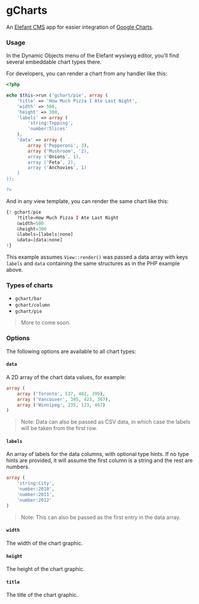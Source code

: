 # gCharts

An [Elefant CMS](http://www.elefantcms.com/) app for easier integration of
[Google Charts](https://developers.google.com/chart/).

### Usage

In the Dynamic Objects menu of the Elefant wysiwyg editor, you'll find
several embeddable chart types there.

For developers, you can render a chart from any handler like this:

```php
<?php

echo $this->run ('gchart/pie', array (
	'title' => 'How Much Pizza I Ate Last Night',
	'width' => 500,
	'height' => 300,
	'labels' => array (
		'string:Topping',
		'number:Slices'
	),
	'data' => array (
		array ('Pepperoni', 3),
		array ('Mushroom', '2),
		array ('Onions', 1),
		array ('Feta', 2),
		array ('Anchovies', 1)
	)
));

?>
```

And in any view template, you can render the same chart like this:

```php
{! gchart/pie
	?title=How Much Pizza I Ate Last Night
	&width=500
	&height=300
	&labels=[labels|none]
	&data=[data|none]
!}
```

This example assumes `View::render()` was passed a data array with keys
`labels` and `data` containing the same structures as in the PHP example
above.

### Types of charts

* `gchart/bar`
* `gchart/column`
* `gchart/pie`

> More to come soon.

### Options

The following options are available to all chart types:

#### `data`

A 2D array of the chart data values, for example:

```php
array (
	array ('Toronto', 537, 482, 399),
	array ('Vancouver', 395, 423, 367),
	array ('Winnipeg', 235, 123, 467)
)
```

> Note: Data can also be passed as CSV data, in which case the labels
> will be taken from the first row.

#### `labels`

An array of labels for the data columns, with optional type hints. If
no type hints are provided, it will assume the first column is a string
and the rest are numbers.

```php
array (
	'string:City',
	'number:2010',
	'number:2011',
	'number:2012'
)
```

> Note: This can also be passed as the first entry in the data array.

#### `width`

The width of the chart graphic.

#### `height`

The height of the chart graphic.

#### `title`

The title of the chart graphic.
